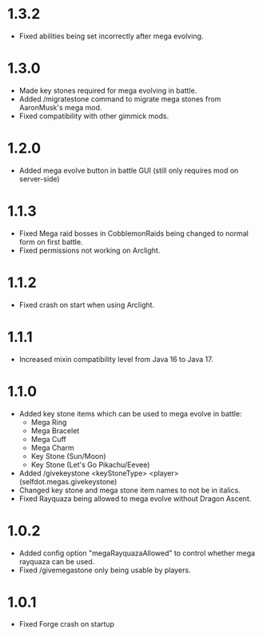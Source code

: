 # 1.3.2
- Fixed abilities being set incorrectly after mega evolving.

# 1.3.0
- Made key stones required for mega evolving in battle.
- Added /migratestone command to migrate mega stones from AaronMusk's mega mod.
- Fixed compatibility with other gimmick mods.

# 1.2.0
- Added mega evolve button in battle GUI (still only requires mod on server-side)

# 1.1.3
- Fixed Mega raid bosses in CobblemonRaids being changed to normal form on first battle.
- Fixed permissions not working on Arclight.

# 1.1.2
- Fixed crash on start when using Arclight.

# 1.1.1
- Increased mixin compatibility level from Java 16 to Java 17.

# 1.1.0
- Added key stone items which can be used to mega evolve in battle:
  - Mega Ring
  - Mega Bracelet
  - Mega Cuff
  - Mega Charm
  - Key Stone (Sun/Moon)
  - Key Stone (Let's Go Pikachu/Eevee)
- Added /givekeystone \<keyStoneType\> \<player\> (selfdot.megas.givekeystone)
- Changed key stone and mega stone item names to not be in italics.
- Fixed Rayquaza being allowed to mega evolve without Dragon Ascent.

# 1.0.2
- Added config option "megaRayquazaAllowed" to control whether mega rayquaza can be used.
- Fixed /givemegastone only being usable by players.

# 1.0.1
- Fixed Forge crash on startup
